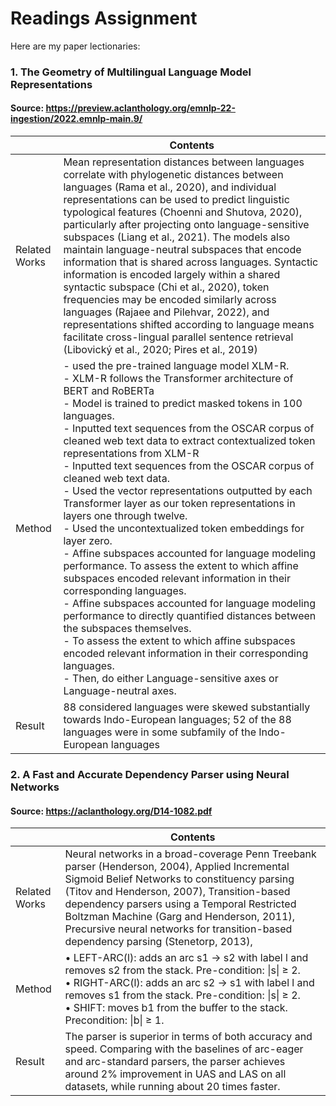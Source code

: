 # Readings Assignment
Here are my paper lectionaries:</br>
### 1. The Geometry of Multilingual Language Model Representations
#### Source: https://preview.aclanthology.org/emnlp-22-ingestion/2022.emnlp-main.9/
||Contents|
|---|---|
|Related Works|Mean representation distances between languages correlate with phylogenetic distances between languages (Rama et al., 2020), and individual representations can be used to predict linguistic typological features (Choenni and Shutova, 2020), particularly after projecting onto language-sensitive subspaces (Liang et al., 2021). The models also maintain language-neutral subspaces that encode information that is shared across languages. Syntactic information is encoded largely within a shared syntactic subspace (Chi et al., 2020), token frequencies may be encoded similarly across languages (Rajaee and Pilehvar, 2022), and representations shifted according to language means facilitate cross-lingual parallel sentence retrieval (Libovický et al., 2020; Pires et al., 2019)|
|Method|- used the pre-trained language model XLM-R. <br/>- XLM-R follows the Transformer architecture of BERT and RoBERTa<br/>- Model is trained to predict masked tokens in 100 languages.<br/>- Inputted text sequences from the OSCAR corpus of cleaned web text data to extract contextualized token representations from XLM-R<br/>- Inputted text sequences from the OSCAR corpus of cleaned web text data.<br/>- Used the vector representations outputted by each Transformer layer as our token representations in layers one through twelve.<br/>- Used the uncontextualized token embeddings for layer zero.<br/>- Affine subspaces accounted for language modeling performance. To assess the extent to which affine subspaces encoded relevant information in their corresponding languages.<br/>- Affine subspaces accounted for language modeling performance to directly quantified distances between the subspaces themselves. <br/>- To assess the extent to which affine subspaces encoded relevant information in their corresponding languages.<br/>- Then, do either Language-sensitive axes or Language-neutral axes.|
|Result|88 considered languages were skewed substantially towards Indo-European languages; 52 of the 88 languages were in some subfamily of the Indo-European languages|

### 2. A Fast and Accurate Dependency Parser using Neural Networks
#### Source: https://aclanthology.org/D14-1082.pdf
||Contents|
|---|---|
|Related Works|Neural networks in a broad-coverage Penn Treebank parser (Henderson, 2004), Applied Incremental Sigmoid Belief Networks to constituency parsing  (Titov and Henderson, 2007), Transition-based dependency parsers using a Temporal Restricted Boltzman Machine (Garg and Henderson, 2011), Precursive neural networks for transition-based dependency parsing (Stenetorp, 2013), |
|Method|• LEFT-ARC(l): adds an arc s1 → s2 with label l and removes s2 from the stack. Pre-condition: \|s\| ≥ 2.<br/>• RIGHT-ARC(l): adds an arc s2 → s1 with label l and removes s1 from the stack. Pre-condition: \|s\| ≥ 2.<br/>• SHIFT: moves b1 from the buffer to the stack. Precondition: \|b\| ≥ 1.|
|Result|The parser is superior in terms of both accuracy and speed. Comparing with the baselines of arc-eager and arc-standard parsers, the parser achieves around 2% improvement in UAS and LAS on all datasets, while running about 20 times faster.|
